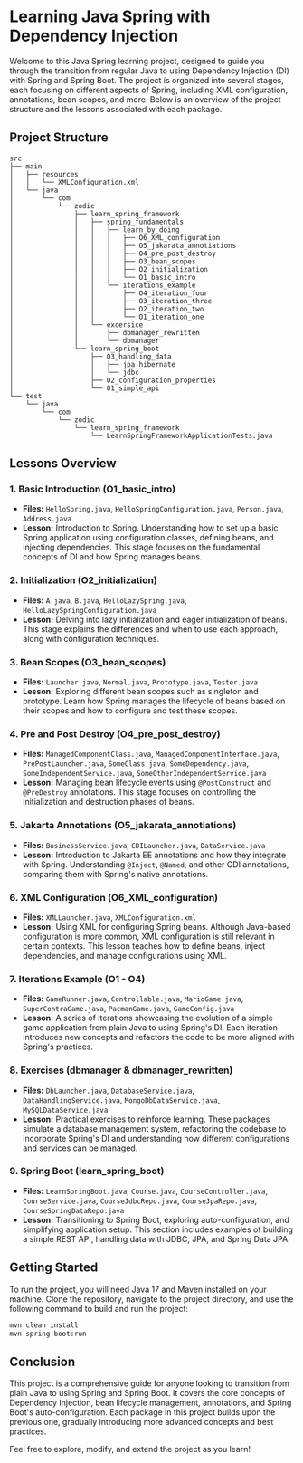 # Learning Java Spring with Dependency Injection

Welcome to this Java Spring learning project, designed to guide you through the transition from regular Java to using Dependency Injection (DI) with Spring and Spring Boot. The project is organized into several stages, each focusing on different aspects of Spring, including XML configuration, annotations, bean scopes, and more. Below is an overview of the project structure and the lessons associated with each package.

## Project Structure

```
src
├── main
│   ├── resources
│   │   └── XMLConfiguration.xml
│   └── java
│       └── com
│           └── zodic
│               ├── learn_spring_framework
│               │   ├── spring_fundamentals
│               │   │   ├── learn_by_doing
│               │   │   │   ├── O6_XML_configuration
│               │   │   │   ├── O5_jakarata_annotiations
│               │   │   │   ├── O4_pre_post_destroy
│               │   │   │   ├── O3_bean_scopes
│               │   │   │   ├── O2_initialization
│               │   │   │   └── O1_basic_intro
│               │   │   └── iterations_example
│               │   │       ├── O4_iteration_four
│               │   │       ├── O3_iteration_three
│               │   │       ├── O2_iteration_two
│               │   │       └── O1_iteration_one
│               │   └── excersice
│               │       ├── dbmanager_rewritten
│               │       └── dbmanager
│               └── learn_spring_boot
│                   ├── O3_handling_data
│                   │   ├── jpa_hibernate
│                   │   └── jdbc
│                   ├── O2_configuration_properties
│                   └── O1_simple_api
└── test
    └── java
        └── com
            └── zodic
                └── learn_spring_framework
                    └── LearnSpringFrameworkApplicationTests.java
```

## Lessons Overview

### 1. Basic Introduction (O1_basic_intro)
- **Files:** `HelloSpring.java`, `HelloSpringConfiguration.java`, `Person.java`, `Address.java`
- **Lesson:** Introduction to Spring. Understanding how to set up a basic Spring application using configuration classes, defining beans, and injecting dependencies. This stage focuses on the fundamental concepts of DI and how Spring manages beans.

### 2. Initialization (O2_initialization)
- **Files:** `A.java`, `B.java`, `HelloLazySpring.java`, `HelloLazySpringConfiguration.java`
- **Lesson:** Delving into lazy initialization and eager initialization of beans. This stage explains the differences and when to use each approach, along with configuration techniques.

### 3. Bean Scopes (O3_bean_scopes)
- **Files:** `Launcher.java`, `Normal.java`, `Prototype.java`, `Tester.java`
- **Lesson:** Exploring different bean scopes such as singleton and prototype. Learn how Spring manages the lifecycle of beans based on their scopes and how to configure and test these scopes.

### 4. Pre and Post Destroy (O4_pre_post_destroy)
- **Files:** `ManagedComponentClass.java`, `ManagedComponentInterface.java`, `PrePostLauncher.java`, `SomeClass.java`, `SomeDependency.java`, `SomeIndependentService.java`, `SomeOtherIndependentService.java`
- **Lesson:** Managing bean lifecycle events using `@PostConstruct` and `@PreDestroy` annotations. This stage focuses on controlling the initialization and destruction phases of beans.

### 5. Jakarta Annotations (O5_jakarata_annotiations)
- **Files:** `BusinessService.java`, `CDILauncher.java`, `DataService.java`
- **Lesson:** Introduction to Jakarta EE annotations and how they integrate with Spring. Understanding `@Inject`, `@Named`, and other CDI annotations, comparing them with Spring's native annotations.

### 6. XML Configuration (O6_XML_configuration)
- **Files:** `XMLLauncher.java`, `XMLConfiguration.xml`
- **Lesson:** Using XML for configuring Spring beans. Although Java-based configuration is more common, XML configuration is still relevant in certain contexts. This lesson teaches how to define beans, inject dependencies, and manage configurations using XML.

### 7. Iterations Example (O1 - O4)
- **Files:** `GameRunner.java`, `Controllable.java`, `MarioGame.java`, `SuperContraGame.java`, `PacmanGame.java`, `GameConfig.java`
- **Lesson:** A series of iterations showcasing the evolution of a simple game application from plain Java to using Spring's DI. Each iteration introduces new concepts and refactors the code to be more aligned with Spring's practices.

### 8. Exercises (dbmanager & dbmanager_rewritten)
- **Files:** `DbLauncher.java`, `DatabaseService.java`, `DataHandlingService.java`, `MongoDbDataService.java`, `MySQLDataService.java`
- **Lesson:** Practical exercises to reinforce learning. These packages simulate a database management system, refactoring the codebase to incorporate Spring's DI and understanding how different configurations and services can be managed.

### 9. Spring Boot (learn_spring_boot)
- **Files:** `LearnSpringBoot.java`, `Course.java`, `CourseController.java`, `CourseService.java`, `CourseJdbcRepo.java`, `CourseJpaRepo.java`, `CourseSpringDataRepo.java`
- **Lesson:** Transitioning to Spring Boot, exploring auto-configuration, and simplifying application setup. This section includes examples of building a simple REST API, handling data with JDBC, JPA, and Spring Data JPA.

## Getting Started

To run the project, you will need Java 17 and Maven installed on your machine. Clone the repository, navigate to the project directory, and use the following command to build and run the project:

```bash
mvn clean install
mvn spring-boot:run
```

## Conclusion

This project is a comprehensive guide for anyone looking to transition from plain Java to using Spring and Spring Boot. It covers the core concepts of Dependency Injection, bean lifecycle management, annotations, and Spring Boot's auto-configuration. Each package in this project builds upon the previous one, gradually introducing more advanced concepts and best practices.

Feel free to explore, modify, and extend the project as you learn!

